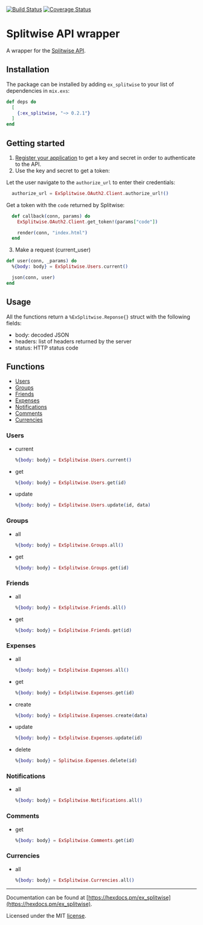 [![Build Status](https://travis-ci.org/matiasdelgado/ex_splitwise.svg?branch=master)](https://travis-ci.org/matiasdelgado/ex_splitwise)
[![Coverage Status](https://coveralls.io/repos/github/matiasdelgado/ex_splitwise/badge.svg?branch=master)](https://coveralls.io/github/matiasdelgado/ex_splitwise?branch=master)

# Splitwise API wrapper

A wrapper for the [Splitwise API](http://dev.splitwise.com/).

## Installation

The package can be installed by adding `ex_splitwise` to your list of dependencies in `mix.exs`:

```elixir
def deps do
  [
    {:ex_splitwise, "~> 0.2.1"}
  ]
end
```

## Getting started

1. [Register your application](https://secure.splitwise.com/oauth_clients) to get a key and secret in order to authenticate to the API.
2. Use the key and secret to get a token:

  Let the user navigate to the `authorize_url` to enter their credentials:
  ```elixir
    authorize_url = ExSplitwise.OAuth2.Client.authorize_url!()
  ```

  Get a token with the `code` returned by Splitwise:
  ```elixir
    def callback(conn, params) do
      ExSplitwise.OAuth2.Client.get_token!(params["code"])

      render(conn, "index.html")
    end
  ```
3. Make a request (current_user)
  ```elixir
  def user(conn, _params) do
    %{body: body} = ExSplitwise.Users.current()

    json(conn, user)
  end
  ```

## Usage
All the functions return a `%ExSplitwise.Reponse{}` struct with the following fields:
* body: decoded JSON
* headers: list of headers returned by the server
* status: HTTP status code

## Functions
* [Users](#Users)
* [Groups](#Groups)
* [Friends](#Friends)
* [Expenses](#Expenses)
* [Notifications](#Notifications)
* [Comments](#Comments)
* [Currencies](#Currencies)

### Users
* current
  ```elixir
  %{body: body} = ExSplitwise.Users.current()
  ```
* get
  ```elixir
  %{body: body} = ExSplitwise.Users.get(id)
  ```
* update
  ```elixir
  %{body: body} = ExSplitwise.Users.update(id, data)
  ```

### Groups
* all
  ```elixir
  %{body: body} = ExSplitwise.Groups.all()
  ```
* get
  ```elixir
  %{body: body} = ExSplitwise.Groups.get(id)
  ```

### Friends
* all
  ```elixir
  %{body: body} = ExSplitwise.Friends.all()
  ```
* get
  ```elixir
  %{body: body} = ExSplitwise.Friends.get(id)
  ```

### Expenses
* all
  ```elixir
  %{body: body} = ExSplitwise.Expenses.all()
  ```
* get
  ```elixir
  %{body: body} = ExSplitwise.Expenses.get(id)
  ```
* create
  ```elixir
  %{body: body} = ExSplitwise.Expenses.create(data)
  ```
* update
  ```elixir
  %{body: body} = ExSplitwise.Expenses.update(id)
  ```
* delete
  ```elixir
  %{body: body} = Splitwise.Expenses.delete(id)
  ```

### Notifications
* all
  ```elixir
  %{body: body} = ExSplitwise.Notifications.all()
  ```

### Comments
* get
  ```elixir
  %{body: body} = ExSplitwise.Comments.get(id)
  ```

### Currencies
* all
  ```elixir
  %{body: body} = ExSplitwise.Currencies.all()
  ```


---
Documentation can be found at [https://hexdocs.pm/ex_splitwise](https://hexdocs.pm/ex_splitwise).

Licensed under the MIT [license](./LICENSE).
